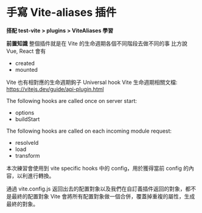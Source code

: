 # 手寫 Vite-aliases 插件

**搭配 test-vite > plugins > ViteAliases 學習**

**前置知識**
整個插件就是在 Vite 的生命週期各個不同階段去做不同的事
比方說 Vue, React 會有

- created
- mounted

Vite 也有相對應的生命週期鉤子 Universal hook
Vite 生命週期相關文檔: https://vitejs.dev/guide/api-plugin.html

The following hooks are called once on server start:

- options
- buildStart

The following hooks are called on each incoming module request:

- resolveId
- load
- transform

本次練習會使用到 vite specific hooks 中的 config，用於獲得當前 config 的內容，以利進行轉換。

通過 vite.config.js 返回出去的配置對象以及我們在自訂義插件返回的對象，都不是最終的配置對象
Vite 會將所有配置對象做一個合併，覆蓋掉重複的屬性，生成最終的對象。

